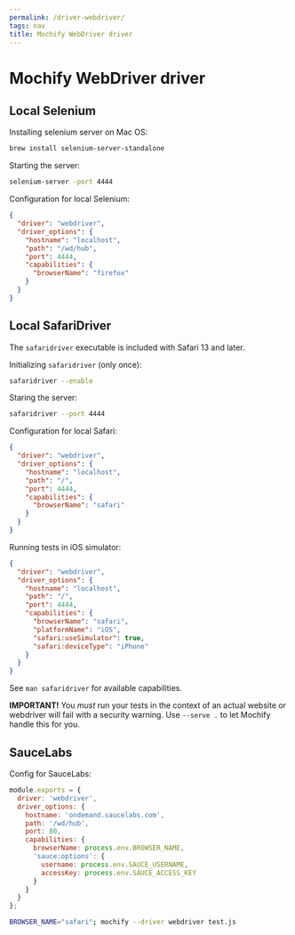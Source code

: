```yaml
---
permalink: /driver-webdriver/
tags: nav
title: Mochify WebDriver driver
---
```


# Mochify WebDriver driver

## Local Selenium

Installing selenium server on Mac OS:

```bash
brew install selenium-server-standalone
```

Starting the server:

```bash
selenium-server -port 4444
```

Configuration for local Selenium:

```json
{
  "driver": "webdriver",
  "driver_options": {
    "hostname": "localhost",
    "path": "/wd/hub",
    "port": 4444,
    "capabilities": {
      "browserName": "firefox"
    }
  }
}
```

## Local SafariDriver

The `safaridriver` executable is included with Safari 13 and later.

Initializing `safaridriver` (only once):

```bash
safaridriver --enable
```

Staring the server:

```bash
safaridriver --port 4444
```

Configuration for local Safari:

```json
{
  "driver": "webdriver",
  "driver_options": {
    "hostname": "localhost",
    "path": "/",
    "port": 4444,
    "capabilities": {
      "browserName": "safari"
    }
  }
}
```

Running tests in iOS simulator:

```json
{
  "driver": "webdriver",
  "driver_options": {
    "hostname": "localhost",
    "path": "/",
    "port": 4444,
    "capabilities": {
      "browserName": "safari",
      "platformName": "iOS",
      "safari:useSimulator": true,
      "safari:deviceType": "iPhone"
    }
  }
}
```

See `man safaridriver` for available capabilities.

**IMPORTANT!** You _must_ run your tests in the context of an actual website or
webdriver will fail with a security warning. Use `--serve .` to let Mochify
handle this for you.

## SauceLabs

Config for SauceLabs:

```js
module.exports = {
  driver: 'webdriver',
  driver_options: {
    hostname: 'ondemand.saucelabs.com',
    path: '/wd/hub',
    port: 80,
    capabilities: {
      browserName: process.env.BROWSER_NAME,
      'sauce:options': {
        username: process.env.SAUCE_USERNAME,
        accessKey: process.env.SAUCE_ACCESS_KEY
      }
    }
  }
};
```

```bash
BROWSER_NAME="safari"; mochify --driver webdriver test.js
```
